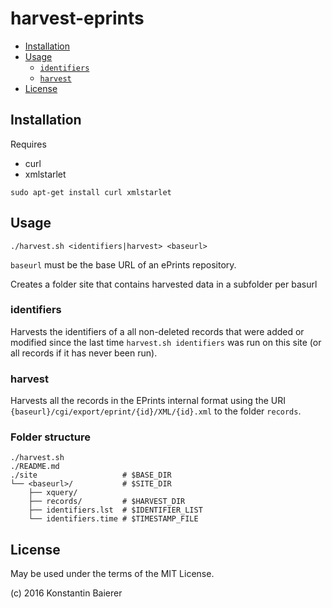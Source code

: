 harvest-eprints
===============

* [Installation](#installation)
* [Usage](#usage)
  * [`identifiers`](#identifiers)
  * [`harvest`](#harvest)
* [License](#license)

## Installation

Requires
* curl
* xmlstarlet

```
sudo apt-get install curl xmlstarlet
```

## Usage

```
./harvest.sh <identifiers|harvest> <baseurl>
```

`baseurl` must be the base URL of an ePrints repository.

Creates a folder site that contains harvested data in a subfolder per basurl

### identifiers

Harvests the identifiers of a all non-deleted records that were added or
modified since the last time `harvest.sh identifiers` was run on this site (or
all records if it has never been run).

### harvest

Harvests all the records in the EPrints internal format using the URI
`{baseurl}/cgi/export/eprint/{id}/XML/{id}.xml` to the folder `records`.

### Folder structure

```
./harvest.sh
./README.md
./site                   # $BASE_DIR
└── <baseurl>/           # $SITE_DIR
    ├── xquery/
    ├── records/         # $HARVEST_DIR
    ├── identifiers.lst  # $IDENTIFIER_LIST
    └── identifiers.time # $TIMESTAMP_FILE
```



## License

May be used under the terms of the MIT License.

(c) 2016 Konstantin Baierer

